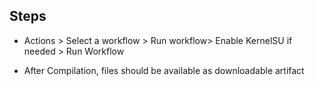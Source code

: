 ## Steps ##

* Actions > Select a workflow > Run workflow> Enable KernelSU if needed > Run Workflow

* After Compilation, files should be available as downloadable artifact
